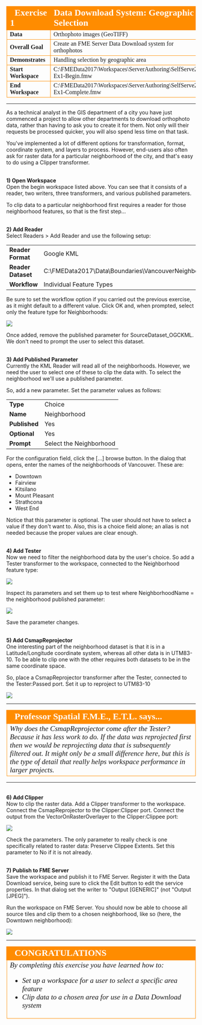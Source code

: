 <!--Instructor Notes-->

<!--Exercise Section-->


<table style="border-spacing: 0px;border-collapse: collapse;font-family:serif">
<tr>
<td width=25% style="vertical-align:middle;background-color:darkorange;border: 2px solid darkorange">
<i class="fa fa-cogs fa-lg fa-pull-left fa-fw" style="color:white;padding-right: 12px;vertical-align:text-top"></i>
<span style="color:white;font-size:x-large;font-weight: bold">Exercise 1</span>
</td>
<td style="border: 2px solid darkorange;background-color:darkorange;color:white">
<span style="color:white;font-size:x-large;font-weight: bold">Data Download System: Geographic Selection</span>
</td>
</tr>

<tr>
<td style="border: 1px solid darkorange; font-weight: bold">Data</td>
<td style="border: 1px solid darkorange">Orthophoto images (GeoTIFF)</td>
</tr>

<tr>
<td style="border: 1px solid darkorange; font-weight: bold">Overall Goal</td>
<td style="border: 1px solid darkorange">Create an FME Server Data Download system for orthophotos</td>
</tr>

<tr>
<td style="border: 1px solid darkorange; font-weight: bold">Demonstrates</td>
<td style="border: 1px solid darkorange">Handling selection by geographic area</td>
</tr>

<tr>
<td style="border: 1px solid darkorange; font-weight: bold">Start Workspace</td>
<td style="border: 1px solid darkorange">C:\FMEData2017\Workspaces\ServerAuthoring\SelfServe2-Ex1-Begin.fmw</td>
</tr>

<tr>
<td style="border: 1px solid darkorange; font-weight: bold">End Workspace</td>
<td style="border: 1px solid darkorange">C:\FMEData2017\Workspaces\ServerAuthoring\SelfServe2-Ex1-Complete.fmw</td>
</tr>

</table>

---

As a technical analyst in the GIS department of a city you have just commenced a project to allow other departments to download orthophoto data, rather than having to ask you to create it for them. Not only will their requests be processed quicker, you will also spend less time on that task.

You've implemented a lot of different options for transformation, format, coordinate system, and layers to process. However, end-users also often ask for raster data for a particular neighborhood of the city, and that's easy to do using a Clipper transformer.


<br>**1) Open Workspace**
<br>Open the begin workspace listed above. You can see that it consists of a reader, two writers, three transformers, and various published parameters.

To clip data to a particular neighborhood first requires a reader for those neighborhood features, so that is the first step...


<br>**2) Add Reader**
<br>Select Readers &gt; Add Reader and use the following setup:

<table style="border: 0px">

<tr>
<td style="font-weight: bold">Reader Format</td>
<td style="">Google KML</td>
</tr>

<tr>
<td style="font-weight: bold">Reader Dataset</td>
<td style="">C:\FMEData2017\Data\Boundaries\VancouverNeighborhoods.kml</td>
</tr>

<tr>
<td style="font-weight: bold">Workflow</td>
<td style="">Individual Feature Types</td>
</tr>

</table>

Be sure to set the workflow option if you carried out the previous exercise, as it might default to a different value. Click OK and, when prompted, select only the feature type for Neighborhoods:

![](./Images/Img3.200.Ex1.NeighborhoodFT.png)

Once added, remove the published parameter for SourceDataset_OGCKML. We don't need to prompt the user to select this dataset. 


<br>**3) Add Published Parameter**
<br>Currently the KML Reader will read all of the neighborhoods. However, we need the user to select one of these to clip the data with. To select the neighborhood we'll use a published parameter.

So, add a new parameter. Set the parameter values as follows:

<table>
<tr><td style="font-weight: bold">Type</td><td>Choice</td></tr>
<tr><td style="font-weight: bold">Name</td><td>Neighborhood</td></tr>
<tr><td style="font-weight: bold">Published</td><td>Yes</td></tr>
<tr><td style="font-weight: bold">Optional</td><td>Yes</td></tr>
<tr><td style="font-weight: bold">Prompt</td><td>Select the Neighborhood</td></tr>
</table>

For the configuration field, click the [...] browse button. In the dialog that opens, enter the names of the neighborhoods of Vancouver. These are:

- Downtown
- Fairview
- Kitsilano
- Mount Pleasant
- Strathcona
- West End

Notice that this parameter is optional. The user should not have to select a value if they don't want to. Also, this is a choice field alone; an alias is not needed because the proper values are clear enough.


<br>**4) Add Tester**
<br>Now we need to filter the neighborhood data by the user's choice. So add a Tester transformer to the workspace, connected to the Neighborhood feature type:

![](./Images/Img3.201.Ex1.TesterTransformer.png)

Inspect its parameters and set them up to test where NeighborhoodName = the neighborhood published parameter:

![](./Images/Img3.202.Ex1.TesterTransformerDialog.png)

Save the parameter changes.


<br>**5) Add CsmapReprojector**
<br>One interesting part of the neighborhood dataset is that it is in a Latitude/Longitude coordinate system, whereas all other data is in UTM83-10. To be able to clip one with the other requires both datasets to be in the same coordinate space.

So, place a CsmapReprojector transformer after the Tester, connected to the Tester:Passed port. Set it up to reproject to UTM83-10

![](./Images/Img3.203.Ex1.CSMapReprojector.png)

---

<!--Person X Says Section-->

<table style="border-spacing: 0px">
<tr>
<td style="vertical-align:middle;background-color:darkorange;border: 2px solid darkorange">
<i class="fa fa-quote-left fa-lg fa-pull-left fa-fw" style="color:white;padding-right: 12px;vertical-align:text-top"></i>
<span style="color:white;font-size:x-large;font-weight: bold;font-family:serif">Professor Spatial F.M.E., E.T.L. says...</span>
</td>
</tr>

<tr>
<td style="border: 1px solid darkorange">
<span style="font-family:serif; font-style:italic; font-size:larger">
Why does the CsmapReprojector come after the Tester? Because it has less work to do. If the data was reprojected first then we would be reprojecting data that is subsequently filtered out. It might only be a small difference here, but this is the type of detail that really helps workspace performance in larger projects. 
</span>
</td>
</tr>
</table>

---

<br>**6) Add Clipper**
<br>Now to clip the raster data. Add a Clipper transformer to the workspace. Connect the CsmapReprojector to the  Clipper:Clipper port. Connect the output from the VectorOnRasterOverlayer to the Clipper:Clippee port:

![](./Images/Img3.204.Ex1.DrJonesWillNeverBelieveThis.png)

Check the parameters. The only parameter to really check is one specifically related to raster data: Preserve Clippee Extents. Set this parameter to No if it is not already.


<br>**7) Publish to FME Server**
<br>Save the workspace and publish it to FME Server. Register it with the Data Download service, being sure to click the Edit button to edit the service properties. In that dialog set the writer to "Output [GENERIC]" (not "Output [JPEG]").

Run the workspace on FME Server. You should now be able to choose all source tiles and clip them to a chosen neighborhood, like so (here, the Downtown neighborhood):

![](./Images/Img3.205.Ex1.OutputResults.png)

---

<!--Exercise Congratulations Section--> 

<table style="border-spacing: 0px">
<tr>
<td style="vertical-align:middle;background-color:darkorange;border: 2px solid darkorange">
<i class="fa fa-thumbs-o-up fa-lg fa-pull-left fa-fw" style="color:white;padding-right: 12px;vertical-align:text-top"></i>
<span style="color:white;font-size:x-large;font-weight: bold;font-family:serif">CONGRATULATIONS</span>
</td>
</tr>

<tr>
<td style="border: 1px solid darkorange">
<span style="font-family:serif; font-style:italic; font-size:larger">
By completing this exercise you have learned how to:
<br>
<ul><li>Set up a workspace for a user to select a specific area feature</li>
<li>Clip data to a chosen area for use in a Data Download system</li></ul>
</span>
</td>
</tr>
</table>   
